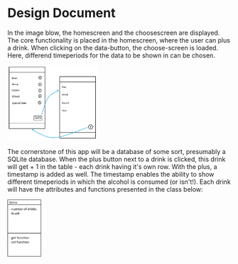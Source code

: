 # Design Document 
In the image blow, the homescreen and the choosescreen are displayed. The core functionality is placed in the homescreen, where the user
can plus a drink. When clicking on the data-button, the choose-screen is loaded. Here, differend timeperiods for the data to be shown in
can be chosen.

<img src="https://github.com/MyBunzor/DrinkCounter/blob/master/docs/DrinksDrunk%20DesignDoc.png" width="40%" height="40%"/>

The cornerstone of this app will be a database of some sort, presumably a SQLite database. When the plus button next to a drink is clicked, 
this drink will get + 1 in the table - each drink having it's own row. With the plus, a timestamp is added as well. The timestamp enables the ability to show different timeperiods in which the alcohol is consumed (or isn't!). Each drink will have the attributes and functions presented in the class below: 

<img src="https://github.com/MyBunzor/DrinkCounter/blob/master/docs/DrinksDrunk%20drink%20class.png" width="15%" height="15%"/>


